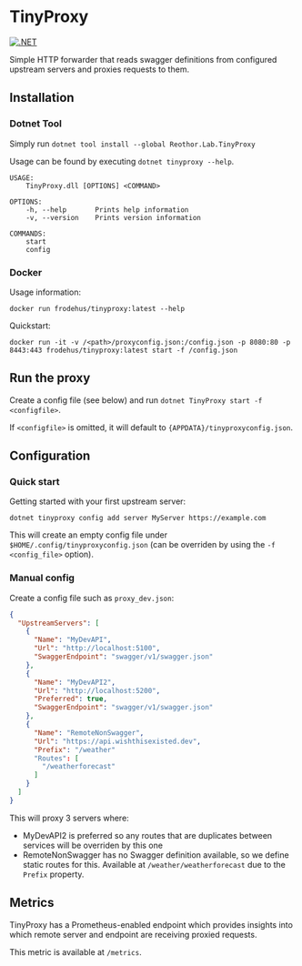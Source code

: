 # TinyProxy

[![.NET](https://github.com/FrodeHus/tinyproxy/actions/workflows/build_and_test.yml/badge.svg)](https://github.com/FrodeHus/tinyproxy/actions/workflows/build_and_test.yml)


Simple HTTP forwarder that reads swagger definitions from configured upstream servers and proxies requests to them.

## Installation

### Dotnet Tool
Simply run `dotnet tool install --global Reothor.Lab.TinyProxy`

Usage can be found by executing `dotnet tinyproxy --help`.
```
USAGE:
    TinyProxy.dll [OPTIONS] <COMMAND>

OPTIONS:
    -h, --help       Prints help information   
    -v, --version    Prints version information

COMMANDS:
    start      
    config  
```

### Docker
Usage information: 

`docker run frodehus/tinyproxy:latest --help`

Quickstart: 

`docker run -it -v /<path>/proxyconfig.json:/config.json -p 8080:80 -p 8443:443 frodehus/tinyproxy:latest start -f /config.json`

## Run the proxy

Create a config file (see below) and run `dotnet TinyProxy start -f <configfile>`.

If `<configfile>` is omitted, it will default to `{APPDATA}/tinyproxyconfig.json`.


## Configuration

### Quick start

Getting started with your first upstream server:

`dotnet tinyproxy config add server MyServer https://example.com`

This will create an empty config file under `$HOME/.config/tinyproxyconfig.json` (can be overriden by using the `-f <config_file>` option).

### Manual config
Create a config file such as `proxy_dev.json`:

```json
{
  "UpstreamServers": [
    {
      "Name": "MyDevAPI",
      "Url": "http://localhost:5100",
      "SwaggerEndpoint": "swagger/v1/swagger.json"
    },
    {
      "Name": "MyDevAPI2",
      "Url": "http://localhost:5200",
      "Preferred": true,
      "SwaggerEndpoint": "swagger/v1/swagger.json"
    },
    {
      "Name": "RemoteNonSwagger",
      "Url": "https://api.wishthisexisted.dev",
      "Prefix": "/weather"
      "Routes": [
        "/weatherforecast"
      ]
    }
  ]
}
```
This will proxy 3 servers where:

- MyDevAPI2 is preferred so any routes that are duplicates between services will be overriden by this one
- RemoteNonSwagger has no Swagger definition available, so we define static routes for this. Available at `/weather/weatherforecast` due to the `Prefix` property.

## Metrics

TinyProxy has a Prometheus-enabled endpoint which provides insights into which remote server and endpoint are receiving proxied requests.

This metric is available at `/metrics`.
